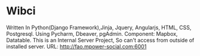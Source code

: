 # Wibci
Written In Python(Django Framework),Jinja, Jquery, Angularjs, HTML, CSS, Postgresql.
Using Pycharm, Dbeaver, pgAdmin.
Component: Mapbox, Datatable.
This is an Internal Server Project, So can't access from outside of installed server.
URL: http://fao.mpower-social.com:6001
